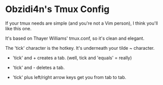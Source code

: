 # Obzidi4n's Tmux Config 

If your tmux needs are simple (and you're not a Vim person), I think you'll like this one.  

It's based on Thayer Williams' tmux.conf, so it's clean and elegant.


The 'tick' character is the hotkey.  It's underneath your tilde ~ character.  

* 'tick' and + creates a tab.  (well, tick and 'equals' = really)

* 'tick' and - deletes a tab.

* 'tick' plus left/right arrow keys get you from tab to tab.

```
